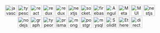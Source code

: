 <div style="text-align: center;">
<img src="https://upload.wikimedia.org/wikipedia/commons/6/6a/JavaScript-logo.png" alt="javascript" width="auto" height="37"/> <img src="https://iconape.com/wp-content/png_logo_vector/typescript.png" alt="typescript" width="auto" height="37"/> <img src="https://cdn4.iconfinder.com/data/icons/logos-3/600/React.js_logo-512.png" alt="react" width="auto" height="37"/> <img src="https://user-images.githubusercontent.com/77550580/169692845-46977ee6-691c-41c6-8498-f8e099550b83.png" alt="redux" width="auto" height="37"/> <img src="https://redux-saga.js.org/img/Redux-Saga-Logo.png" alt="redux" width="auto" height="37"/> <img src="https://camo.githubusercontent.com/efb6bf87c512cb50ebedea1411d6ee2dd64448b3d400d4cddb3373eddf6afc25/68747470733a2f2f696d616765732e6374666173736574732e6e65742f6862336964366167347261712f364e63584c3066546c5358523974564c31344c594a2f63366132613364656134346362663436383236636436643535393662353739372f6170706c652d746f7563682d69636f6e2e706e67" alt="nextjs" width="auto" height="37"/> <img src="https://avatars.githubusercontent.com/u/10566080?s=280&v=4" alt="socket.io" width="auto" height="37"/> <img src="https://brandslogos.com/wp-content/uploads/thumbs/firebase-logo-vector.svg" alt="firebase" width="auto" height="37"/> <img src="https://angular.io/assets/images/logos/angularjs/AngularJS-Shield.svg" alt="AngularJS" width="auto" height="37"/> <img src="https://upload.wikimedia.org/wikipedia/commons/thumb/3/36/MetaMask_Fox.svg/1200px-MetaMask_Fox.svg.png" alt="MetaMask" width="auto" height="37"/> <img src="https://res.cloudinary.com/practicaldev/image/fetch/s--IwFcphyV--/c_imagga_scale,f_auto,fl_progressive,h_900,q_auto,w_1600/https://thepracticaldev.s3.amazonaws.com/i/vb6ai56xqgpc0bcfn92y.png" alt="MUI" width="auto" height="37"/>  <img src="https://www.kindpng.com/picc/m/221-2214777_nestjs-logo-hd-png-download.png" alt="nestjs" width="auto" height="37"/> <img src="https://cdn.freebiesupply.com/logos/large/2x/nodejs-1-logo-png-transparent.png" alt="nodejs" width="auto" height="37"/>    <img src="https://upload.wikimedia.org/wikipedia/commons/thumb/1/17/GraphQL_Logo.svg/2048px-GraphQL_Logo.svg.png" alt="graphql" width="auto" height="37"/> <img src="https://user-images.githubusercontent.com/30929568/112730670-de09a480-8f58-11eb-9875-0d9ebb87fbd6.png" alt="typeorm" width="auto" height="37"/> <img src="https://res.cloudinary.com/crunchbase-production/image/upload/c_lpad,f_auto,q_auto:eco,dpr_1/rtlx0sivc7wcr75y5bkj" alt="prisma" width="auto" height="37"/> <img src="http://mongodb-js.github.io/leaf/mongodb-leaf_256x256.png" alt="mongodb" width="auto" height="37"/> <img src="https://cdn.icon-icons.com/icons2/2699/PNG/512/postgresql_vertical_logo_icon_168900.png" alt="postgresql" width="auto" height="37"/> <img src="https://download.logo.wine/logo/MySQL/MySQL-Logo.wine.png" alt="mysql" width="auto" height="37"/>   <img src="https://upload.wikimedia.org/wikipedia/commons/thumb/9/98/Solidity_logo.svg/1200px-Solidity_logo.svg.png" alt="Solidity" width="auto" height="37"/> <img src="https://www.logo.wine/a/logo/Ethereum/Ethereum-Icon-Purple-Logo.wine.svg" alt="Ethereum" width="auto" height="37"/> 
  <img src="https://camo.githubusercontent.com/ebf016c308b7472411bd951e5ee3c418a44c0755/68747470733a2f2f73332e616d617a6f6e6177732e636f6d2f662e636c2e6c792f6974656d732f33513238333030343348315931633146314b32442f64697265637475732d6c6f676f2d737461636b65642e706e67" alt="directus" width="auto" height="37"/> 
</div>
